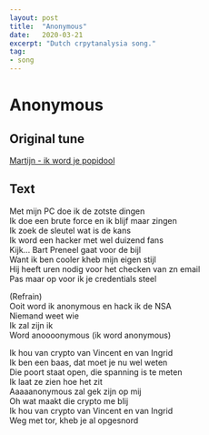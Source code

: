 ```yaml
---
layout: post
title:  "Anonymous"
date:   2020-03-21
excerpt: "Dutch crpytanalysia song."
tag:
- song 
---
```


# Anonymous

## Original tune

[Martijn - ik word je popidool](https://www.youtube.com/watch?v=_ytve2Vllkg)

## Text
Met mijn PC doe ik de zotste dingen  
Ik doe een brute force en ik blijf maar zingen  
Ik zoek de sleutel wat is de kans  
Ik word een hacker met wel duizend fans  
Kijk... Bart Preneel gaat voor de bijl  
Want ik ben cooler kheb mijn eigen stijl  
Hij heeft uren nodig voor het checken van zn email  
Pas maar op voor ik je credentials steel  

  
(Refrain)  
Ooit word ik anonymous en hack ik de NSA  
Niemand weet wie  
Ik zal zijn ik  
Word anoooonymous (ik word anonymous)   


Ik hou van crypto van Vincent en van Ingrid  
Ik ben een baas, dat moet je nu wel weten  
Die poort staat open, die spanning is te meten  
Ik laat ze zien hoe het zit  
Aaaaanonymous zal gek zijn op mij  
Oh wat maakt die crypto me blij  
Ik hou van crypto van Vincent en van Ingrid  
Weg met tor, kheb je al opgesnord  

